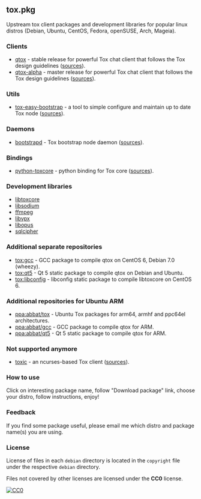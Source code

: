 ## tox.pkg

Upstream tox client packages and development libraries for popular linux distros (Debian, Ubuntu, CentOS, Fedora, openSUSE, Arch, Mageia).

### Clients

* [qtox](https://build.opensuse.org/package/show/home:qTox/qtox) - stable release for powerful Tox chat client that follows the Tox design guidelines ([sources](https://github.com/qTox/qTox)).
* [qtox-alpha](https://build.opensuse.org/package/show/home:qTox/qtox-alpha) - master release for powerful Tox chat client that follows the Tox design guidelines ([sources](https://github.com/qTox/qTox)).

### Utils

* [tox-easy-bootstrap](https://build.opensuse.org/package/show/home:qTox/tox-easy-bootstrap) - a tool to simple configure and maintain up to date Tox node ([sources](https://github.com/abbat/tox.pkg/tree/master/tox-easy-bootstrap)).

### Daemons

* [bootstrapd](https://build.opensuse.org/package/show/home:qTox/tox-libtoxcore) - Tox bootstrap node daemon ([sources](https://github.com/TokTok/c-toxcore/tree/master/other/bootstrap_daemon)).

### Bindings

* [python-toxcore](https://build.opensuse.org/package/show/home:qTox/python-toxcore) - python binding for Tox core ([sources](https://github.com/abbat/pytoxcore)).

### Development libraries

* [libtoxcore](https://build.opensuse.org/package/show/home:qTox/tox-libtoxcore)
* [libsodium](https://build.opensuse.org/package/show/home:qTox/tox-libsodium)
* [ffmpeg](https://build.opensuse.org/package/show/home:qTox/tox-ffmpeg)
* [libvpx](https://build.opensuse.org/package/show/home:qTox/tox-libvpx)
* [libopus](https://build.opensuse.org/package/show/home:qTox/tox-libopus)
* [sqlcipher](https://build.opensuse.org/package/show/home:qTox/tox-sqlcipher)

### Additional separate repositories

* [tox:gcc](https://build.opensuse.org/package/show/home:qTox:gcc) - GCC package to compile qtox on CentOS 6, Debian 7.0 (wheezy).
* [tox:qt5](https://build.opensuse.org/package/show/home:qTox:qt5) - Qt 5 static package to compile qtox on Debian and Ubuntu.
* [tox:libconfig](https://build.opensuse.org/project/show/home:qTox:libconfig) - libconfig static package to compile libtoxcore on CentOS 6.

### Additional repositories for Ubuntu ARM

* [ppa:abbat/tox](https://launchpad.net/~abbat/+archive/ubuntu/tox) - Ubuntu Tox packages for arm64, armhf and ppc64el architectures.
* [ppa:abbat/gcc](https://launchpad.net/~abbat/+archive/ubuntu/tox-gcc) - GCC package to compile qtox for ARM.
* [ppa:abbat/qt5](https://launchpad.net/~abbat/+archive/ubuntu/tox-qt5) - Qt 5 static package to compile qtox for ARM.

### Not supported anymore

* [toxic](https://build.opensuse.org/package/show/home:qTox/toxic) - an ncurses-based Tox client ([sources](https://github.com/JFreegman/toxic)).

### How to use

Click on interesting package name, follow "Download package" link, choose your distro, follow instructions, enjoy!

### Feedback

If you find some package useful, please email me which distro and package name(s) you are using.

### License

License of files in each `debian` directory is located in the `copyright` file under the respective `debian` directory.

Files not covered by other licenses are licensed under the **CC0** license.

[![CC0](https://licensebuttons.net/p/zero/1.0/88x31.png)](https://creativecommons.org/publicdomain/zero/1.0/)
